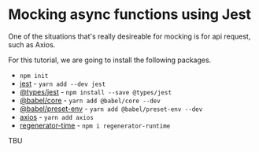 # Mocking async functions using Jest

One of the situations that's really desireable for mocking is for api request, such as Axios.

For this tutorial, we are going to install the following packages.

- `npm init`
- [jest](https://jestjs.io/docs/getting-started) - `yarn add --dev jest`
- [@types/jest](https://www.npmjs.com/package/@types/jest) - `npm install --save @types/jest`
- [@babel/core](https://www.npmjs.com/package/@babel/core) - `yarn add @babel/core --dev`
- [@babel/preset-env](https://babeljs.io/docs/en/babel-preset-env) - `yarn add @babel/preset-env --dev`
- [axios](https://www.npmjs.com/package/axios) - `yarn add axios`
- [regenerator-time](https://www.npmjs.com/package/regenerator-runtime) - `npm i regenerator-runtime`

TBU